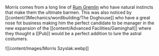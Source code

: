 Morris comes from a long line of [Rum Gremlin](Gremlin-Rum) who have natural instincts that make them the ultimate barmen. This was also noticed by [[content/3Mechanics/wordlbuilding/The Doghouse]] who have a great nose fot business making him the perfect candidate to be manager in the new expansion of the [[content/Advanced Facilities/Gaminghall]] where they thought a [[Pub]] would be a perfect addition to lure the astral costumers.

![[content/Images/Morris Szyslak.webp]]